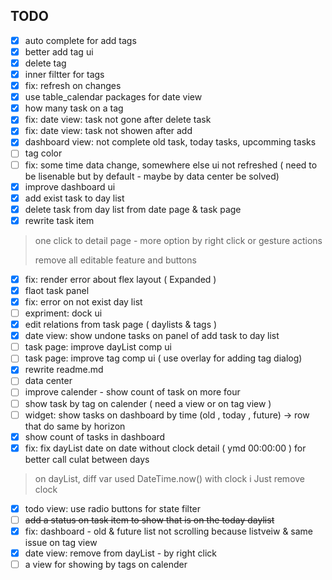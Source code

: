 


## TODO
- [x] auto complete for add tags
- [x] better add tag ui
- [x] delete tag
- [x] inner filtter for tags
- [x] fix: refresh on changes
- [x] use table_calendar packages for date view
- [x] how many task on a tag
- [x] fix: date view: task not gone after delete task
- [x] fix: date view: task not showen after add
- [x] dashboard view: not complete old task, today tasks, upcomming tasks
- [ ] tag color
- [ ] fix: some time data change, somewhere else ui not refreshed ( need to be lisenable but by default - maybe by data center be solved)
- [x] improve dashboard ui
- [x] add exist task to day list
- [x] delete task from day list from date page & task page
- [x] rewrite task item
> one click to detail page - more option by right click or gesture actions
> 
> remove all editable feature and buttons
- [x] fix: render error about flex layout ( Expanded )
- [x] flaot task panel
- [x] fix: error on not exist day list
- [ ] expriment: dock ui
- [x] edit relations from task page ( daylists & tags )
- [x] date view: show undone tasks on panel of add task to day list
- [ ] task page: improve dayList comp ui
- [ ] task page: improve tag comp ui ( use overlay for adding tag dialog)
- [x] rewrite readme.md
- [ ] data center
- [ ] improve calender - show count of task on more four
- [ ] show task by tag on calender ( need a view or on tag view )
- [ ] widget: show tasks on dashboard by time (old , today , future) -> row that do same by horizon
- [x] show count of tasks in dashboard
- [x] fix: fix dayList date on date without clock detail ( ymd 00:00:00 ) for better call culat between days
> on dayList, diff var used DateTime.now() with clock i Just remove clock
- [x] todo view: use radio buttons for state filter
- [ ] ~~add a status on task item to show that is on the today daylist~~
- [x] fix: dashboard - old & future list not scrolling because listveiw & same issue on tag view
- [x] date view: remove from dayList - by right click
- [ ] a view for showing by tags on calender